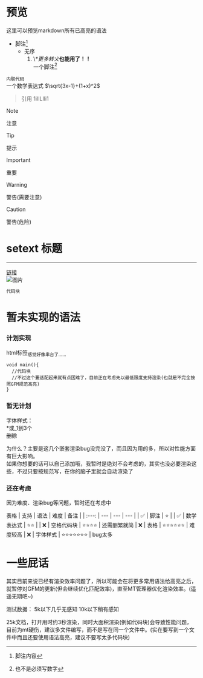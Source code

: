 # 预览
这里可以预览markdown所有已高亮的语法
- 脚注[^1]
  + 无序
    1. \\*\*更多转义***也能用了！！**  
一个脚注[^数字]

[^1]: 脚注内容
[^数字]: 也不是必须写数字

`内联代码`  
一个数学表达式 $\sqrt{3x-1}+(1+x)^2$

> 引用
> 1iIlLlIi1

> [!NOTE]
> 注意

> [!TIP]
> 提示

> [!IMPORTANT]
> 重要

> [!WARNING]
> 警告(需要注意)

> [!CAUTION]
> 警告(危险)

setext 标题
==========================

--------------------------

[链接](https://github.com "标题")  
![图片](https://github.com)
```markdown
代码块
```
<!-- 注释不会渲染 -->

# 暂未实现的语法
### 计划实现
html标签<sub>感觉好像串台了……</sub>

    void main(){
      //代码块
      //不过这个要适配起来就有点困难了，目前正在考虑先以最低限度支持渲染(也就是不完全按照GFM规范高亮)
    }

### 暂无计划
字体样式：  
*或_1到3个  
~~删除~~

为什么？主要是这几个嵌套渲染bug没完没了，而且因为用的多，所以对性能方面有巨大影响。  
如果你想要的话可以自己添加哦，我暂时是绝对不会考虑的，其实也没必要渲染这些，不过只要按规范写，在你的脑子里就会自动渲染了

### 还在考虑
因为难度、渲染bug等问题，暂时还在考虑中

表格
| 支持 | 语法 | 难度 | 备注 |
| :---: | --- | --- | --- |
| ✅ | 脚注 | ⭐ |
| ✅ | 数学表达式 | ⭐⭐ |
| ❌ | 空格代码块 | ⭐⭐⭐⭐ | 还需删繁就简
| ❌ | 表格 | ⭐⭐⭐⭐⭐⭐ | 难度较高
| ❌ | 字体样式 | ⭐⭐⭐⭐⭐⭐⭐ | bug太多

# 一些屁话

其实目前来说已经有渲染效率问题了，所以可能会在将更多常用语法给高亮之后，就暂停对GFM的更新(但会继续优化匹配效率)，直至MT管理器优化渲染效率。(遥遥无期吧~)

测试数据：
5k以下几乎无感知
10k以下稍有感知

25k文档，打开用时约3秒渲染，同时大面积渲染(例如代码块)会导致性能问题，目前为mt硬伤，建议多文件编写，而不是写在同一个文件中。(实在要写到一个文件中而且还要使用语法高亮，建议不要写太多代码块)